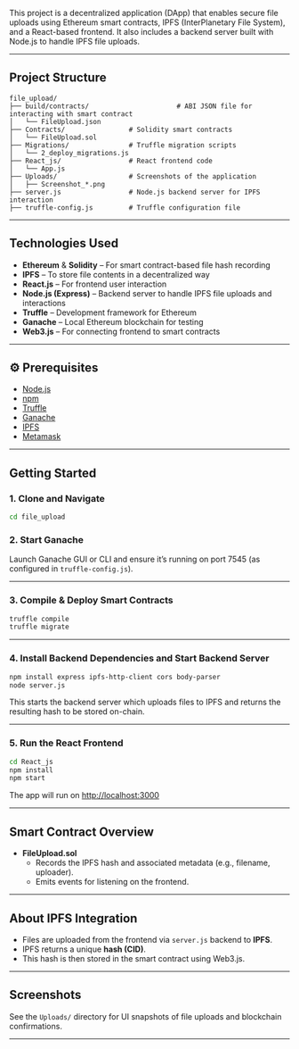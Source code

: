 

This project is a decentralized application (DApp) that enables secure file uploads using Ethereum smart contracts, IPFS (InterPlanetary File System), and a React-based frontend. It also includes a backend server built with Node.js to handle IPFS file uploads.

---

##  Project Structure

```
file_upload/
├── build/contracts/                      # ABI JSON file for interacting with smart contract
│   └── FileUpload.json
├── Contracts/                # Solidity smart contracts
│   └── FileUpload.sol
├── Migrations/               # Truffle migration scripts
│   └── 2_deploy_migrations.js
├── React_js/                 # React frontend code
│   └── App.js
├── Uploads/                  # Screenshots of the application
│   ├── Screenshot_*.png
├── server.js                 # Node.js backend server for IPFS interaction
├── truffle-config.js         # Truffle configuration file
```

---

##  Technologies Used

- **Ethereum** & **Solidity** – For smart contract-based file hash recording
- **IPFS** – To store file contents in a decentralized way
- **React.js** – For frontend user interaction
- **Node.js (Express)** – Backend server to handle IPFS file uploads and interactions
- **Truffle** – Development framework for Ethereum
- **Ganache** – Local Ethereum blockchain for testing
- **Web3.js** – For connecting frontend to smart contracts

---

## ⚙ Prerequisites

- [Node.js](https://nodejs.org/)
- [npm](https://www.npmjs.com/)
- [Truffle](https://trufflesuite.com/)
- [Ganache](https://trufflesuite.com/ganache/)
- [IPFS](https://docs.ipfs.tech/install/)
- [Metamask](https://metamask.io/)

---

##  Getting Started

### 1. **Clone and Navigate**
```bash
cd file_upload
```

### 2. **Start Ganache**

Launch Ganache GUI or CLI and ensure it’s running on port 7545 (as configured in `truffle-config.js`).

---

### 3. **Compile & Deploy Smart Contracts**
```bash
truffle compile
truffle migrate
```

---

### 4. **Install Backend Dependencies and Start Backend Server**

```bash
npm install express ipfs-http-client cors body-parser
node server.js
```

This starts the backend server which uploads files to IPFS and returns the resulting hash to be stored on-chain.

---

### 5. **Run the React Frontend**

```bash
cd React_js
npm install
npm start
```

The app will run on [http://localhost:3000](http://localhost:3000)

---

##  Smart Contract Overview

- **FileUpload.sol**
  - Records the IPFS hash and associated metadata (e.g., filename, uploader).
  - Emits events for listening on the frontend.

---

##  About IPFS Integration

- Files are uploaded from the frontend via `server.js` backend to **IPFS**.
- IPFS returns a unique **hash (CID)**.
- This hash is then stored in the smart contract using Web3.js.

---

## Screenshots

See the `Uploads/` directory for UI snapshots of file uploads and blockchain confirmations.

---



